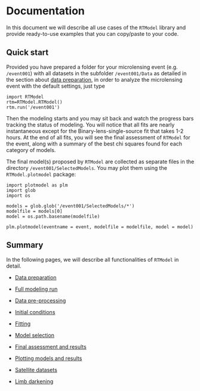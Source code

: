 
# Documentation

In this document we will describe all use cases of the `RTModel` library and provide ready-to-use examples that you can copy/paste to your code. 

## Quick start

Provided you have prepared a folder for your microlensing event (e.g. `/event001`) with all datasets in the subfolder `/event001/Data` as detailed in the section about [data preparation](DataPreparation.md), in order to analyze the microlensing event with the default settings, just type

```
import RTModel
rtm=RTModel.RTModel()
rtm.run('/event001')
```

Then the modeling starts and you may sit back and watch the progress bars tracking the status of modeling. You will notice that all fits are nearly instantaneous except for the Binary-lens-single-source fit that takes 1-2 hours. At the end of all fits, you will see the final assessment of `RTModel` for the event, along with a summary of the best chi squares found for each category of models.

The final model(s) proposed by `RTModel` are collected as separate files in the directory `/event001/SelectedModels`. You may plot them using the `RTModel.plotmodel` package:

```
import plotmodel as plm
import glob
import os

models = glob.glob('/event001/SelectedModels/*')
modelfile = models[0]
model = os.path.basename(modelfile)

plm.plotmodel(eventname = event, modelfile = modelfile, model = model)
```

## Summary

In the following pages, we will describe all functionalities of `RTModel` in detail.

- [Data preparation](DataPreparation.md)

- [Full modeling run](ModelingRun.md)

- [Data pre-processing](DataPreprocessing.md)

- [Initial conditions](InitialConditions.md)

- [Fitting](Fitting.md)

- [Model selection](ModelSelection.md)

- [Final assessment and results](FinalAssessment.md)

- [Plotting models and results](Plotmodel.md)

- [Satellite datasets](Satellites.md)

- [Limb darkening](LimbDarkening.md)
